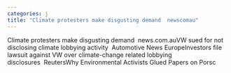 ```yaml
---
categories: j
title: "Climate protesters make disgusting demand  newscomau"
---
```

Climate protesters make disgusting demand&nbsp;&nbsp;news.com.auVW sued for not disclosing climate lobbying activity&nbsp;&nbsp;Automotive News EuropeInvestors file lawsuit against VW over climate-change related lobbying disclosures&nbsp;&nbsp;ReutersWhy Environmental Activists Glued Papers on Porsc